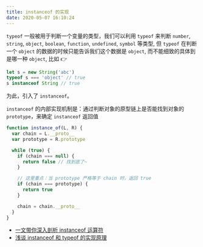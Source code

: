 ```yaml
---
title: instanceof 的实现
date: 2020-05-07 16:10:24
---
```


`typeof` 一般被用于判断一个变量的类型，我们可以利用 `typeof` 来判断 `number`, `string`, `object`, `boolean`, `function`, `undefined`, `symbol` 等类型, 但 `typeof` 在判断一个 `object` 的数据的时候只能告诉我们这个数据是 `object`, 而不能细致的具体到是哪一种 `object`, 比如 👉

```js
let s = new String('abc')
typeof s === 'object' // true
s instanceof String // true
```

为此，引入了 `instanceof`。

`instanceof` 的内部实现机制是：通过判断对象的原型链上是否能找到对象的 `prototype`，来确定 `instanceof` 返回值

```js
function instance_of(L, R) {
  var chain = L.__proto__
  var prototype = R.prototype

  while (true) {
    if (chain === null) {
      return false // 找到底了~
    }

    // 这里重点：当 prototype 严格等于 chain 时，返回 true
    if (chain === prototype) {
      return true
    }

    chain = chain.__proto__
  }
}
```

- [一文带你深入剖析 instanceof 运算符](https://juejin.im/post/5d6e5c3d6fb9a06ae0721f5f)
- [浅谈 instanceof 和 typeof 的实现原理](https://juejin.im/post/5b0b9b9051882515773ae714)
